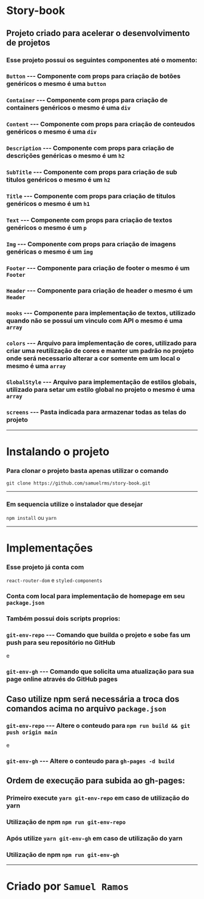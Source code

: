 # Story-book

## Projeto criado para acelerar o desenvolvimento de projetos

### Esse projeto possui os seguintes componentes até o momento:

### `Button` --- Componente com props para criação de botões genéricos o mesmo é uma `button`

### `Container` --- Componente com props para criação de containers genéricos o mesmo é uma `div`

### `Content` --- Componente com props para criação de conteudos genéricos o mesmo é uma `div`

### `Description` --- Componente com props para criação de descrições genéricas o mesmo é um `h2`

### `SubTitle` --- Componente com props para criação de sub titulos genéricos o mesmo é um `h2`

### `Title` --- Componente com props para criação de titulos genéricos o mesmo é um `h1`

### `Text` --- Componente com props para criação de textos genéricos o mesmo é um `p`

### `Img` --- Componente com props para criação de imagens genéricas o mesmo é um `img`

### `Footer` --- Componente para criação de footer o mesmo é um `Footer`

### `Header` --- Componente para criação de header o mesmo é um `Header`

### `mooks` --- Componente para implementação de textos, utilizado quando não se possui um vinculo com API o mesmo é uma `array`

### `colors` --- Arquivo para implementação de cores, utilizado para criar uma reutilização de cores e manter um padrão no projeto onde será necessario alterar a cor somente em um local o mesmo é uma `array`

### `GlobalStyle` --- Arquivo para implementação de estilos globais, utilizado para setar um estilo global no projeto o mesmo é uma `array`

### `screens` --- Pasta indicada para armazenar todas as telas do projeto

---

# Instalando o projeto

### Para clonar o projeto basta apenas utilizar o comando

`git clone https://github.com/samuelrms/story-book.git`

---

### Em sequencia utilize o instalador que desejar

`npm install` ou `yarn`

---

# Implementações

### Esse projeto já conta com

`react-router-dom` e `styled-components`

### Conta com local para implementação de homepage em seu `package.json`

### Também possui dois scripts proprios:

### `git-env-repo` --- Comando que builda o projeto e sobe fas um push para seu repositório no GitHub

e

### `git-env-gh` --- Comando que solicita uma atualização para sua page online através do GitHub pages

## Caso utilize npm será necessária a troca dos comandos acima no arquivo `package.json`


### `git-env-repo` --- Altere o conteudo para `npm run build && git push origin main`

e

### `git-env-gh` --- Altere o conteudo para `gh-pages -d build`

## Ordem de execução para subida ao gh-pages:

### Primeiro execute `yarn git-env-repo` em caso de utilização do yarn
### Utilização de npm `npm run git-env-repo`

### Após utilize `yarn git-env-gh` em caso de utilização do yarn
### Utilização de npm `npm run git-env-gh`

---

# Criado por `Samuel Ramos`
